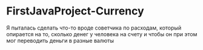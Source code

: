 # FirstJavaProject-Currency
Я пыталась сделать что-то вроде советчика по расходам, который опирается на то, сколько денег у человека на счету и чтобы он при этом мог переводить деньги в разные валюты
